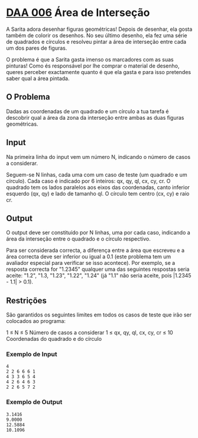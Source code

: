# [DAA 006](https://mooshak.dcc.fc.up.pt/~daa/cgi-bin/execute/2650258076680013) Área de Interseção
A Sarita adora desenhar figuras geométricas! Depois de desenhar, ela gosta também de colorir os desenhos. No seu último desenho, ela fez uma série de quadrados e círculos e resolveu pintar a área de interseção entre cada um dos pares de figuras.

O problema é que a Sarita gasta imenso os marcadores com as suas pinturas! Como és responsável por lhe comprar o material de desenho, queres perceber exactamente quanto é que ela gasta e para isso pretendes saber qual a área pintada.

## O Problema
Dadas as coordenadas de um quadrado e um círculo a tua tarefa é descobrir qual a área da zona da interseção entre ambas as duas figuras geométricas.

## Input
Na primeira linha do input vem um número N, indicando o número de casos a considerar.

Seguem-se N linhas, cada uma com um caso de teste (um quadrado e um círculo). Cada caso é indicado por 6 inteiros: qx, qy, ql, cx, cy, cr. O quadrado tem os lados paralelos aos eixos das coordenadas, canto inferior esquerdo (qx, qy) e lado de tamanho ql. O círculo tem centro (cx, cy) e raio cr.

## Output
O output deve ser constituído por N linhas, uma por cada caso, indicando a área da interseção entre o quadrado e o círculo respectivo.

Para ser considerada correcta, a diferença entre a área que escreveu e a área correcta deve ser inferior ou igual a 0.1 (este problema tem um avaliador especial para verificar se isso acontece). Por exemplo, se a resposta correcta for "1.2345" qualquer uma das seguintes respostas seria aceite: "1.2", "1.3, "1.23", "1.22", "1.24" (já "1.1" não seria aceite, pois |1.2345 - 1.1| > 0.1).

## Restrições
São garantidos os seguintes limites em todos os casos de teste que irão ser colocados ao programa:

1 ≤ N ≤ 5	   	Número de casos a considerar
1 ≤ qx, qy, ql, cx, cy, cr ≤ 10	   	Coordenadas do quadrado e do círculo
### Exemplo de Input
```
4
2 2 6 6 6 1
4 3 3 6 5 4
4 2 6 4 6 3
2 2 6 5 7 2
```
### Exemplo de Output
```
3.1416
9.0000
12.5884
10.1096
```
